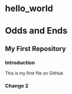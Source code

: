 # hello_world
Odds and Ends
==============
## My First Repository
### Introduction
This is my first file on GitHub


### Change 2
